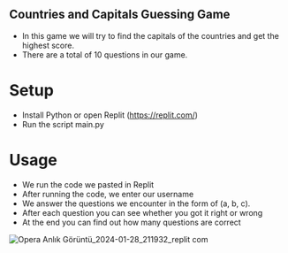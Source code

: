 ## Countries and Capitals Guessing Game
* In this game we will try to find the capitals of the countries and get the highest score.
* There are a total of 10 questions in our game.

# Setup
* Install Python or open Replit (https://replit.com/)
* Run the script main.py
 
# Usage
* We run the code we pasted in Replit
* After running the code, we enter our username
* We answer the questions we encounter in the form of (a, b, c).
* After each question you can see whether you got it right or wrong
* At the end you can find out how many questions are correct

![Opera Anlık Görüntü_2024-01-28_211932_replit com](https://github.com/Berr35/CapitalGuessingGame/assets/150918206/3f223aac-04c6-46eb-84e9-8cb9339de648)
